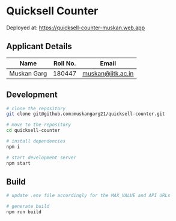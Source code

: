 # Quicksell Counter
Deployed at: https://quicksell-counter-muskan.web.app

## Applicant Details
| Name | Roll No. | Email |
|---|---|---|
| Muskan Garg | 180447 | muskan@iitk.ac.in |

## Development 
```sh
# clone the repository
git clone git@github.com:muskangarg21/quicksell-counter.git

# move to the repository
cd quicksell-counter

# install dependencies
npm i 

# start development server 
npm start 
```

## Build
```sh
# update .env file accordingly for the MAX_VALUE and API URLs

# generate build
npm run build 
```
